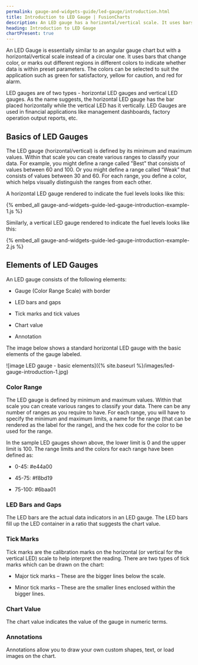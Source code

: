 ```yaml
---
permalink: gauge-and-widgets-guide/led-gauge/introduction.html
title: Introduction to LED Gauge | FusionCharts
description: An LED gauge has a horizontal/vertical scale. It uses bars that change color. This section talks about basics of LED gauges along with their useful elements
heading: Introduction to LED Gauge
chartPresent: true
---
```


An LED Gauge is essentially similar to an angular gauge chart but with a horizontal/vertical scale instead of a circular one. It uses bars that change color, or marks out different regions in different colors to indicate whether data is within preset parameters. The colors can be selected to suit the application such as green for satisfactory, yellow for caution, and red for alarm.

LED gauges are of two types - horizontal LED gauges and vertical LED gauges. As the name suggests, the horizontal LED gauge has the bar placed horizontally while the vertical LED has it vertically. LED Gauges are used in financial applications like management dashboards, factory operation output reports, etc.

## Basics of LED Gauges

The LED gauge (horizontal/vertical) is defined by its minimum and maximum values. Within that scale you can create various ranges to classify your data. For example, you might define a range called "Best" that consists of values between 60 and 100. Or you might define a range called “Weak” that consists of values between 30 and 60. For each range, you define a color, which helps visually distinguish the ranges from each other.

A horizontal LED gauge rendered to indicate the fuel levels looks like this:

{% embed_all gauge-and-widgets-guide-led-gauge-introduction-example-1.js %}

Similarly, a vertical LED gauge rendered to indicate the fuel levels looks like this:

{% embed_all gauge-and-widgets-guide-led-gauge-introduction-example-2.js %}

## Elements of LED Gauges

An LED gauge consists of the following elements:

* Gauge (Color Range Scale) with border

* LED bars and gaps

* Tick marks and tick values

* Chart value

* Annotation

The image below shows a standard horizontal LED gauge with the basic elements of the gauge labeled.

![image LED gauge - basic elements]({% site.baseurl %}/images/led-gauge-introduction-1.jpg)

### Color Range

The LED gauge is defined by minimum and maximum values. Within that scale you can create various ranges to classify your data. There can be any number of ranges as you require to have. For each range, you will have to specify the minimum and maximum limits, a name for the range (that can be rendered as the label for the range), and the hex code for the color to be used for the range.

In the sample LED gauges shown above, the lower limit is 0 and the upper limit is 100. The range limits and the colors for each range have been defined as:

* 0-45: #e44a00

* 45-75: #f8bd19

* 75-100: #6baa01

### LED Bars and Gaps

The LED bars are the actual data indicators in an LED gauge. The LED bars fill up the LED container in a ratio that suggests the chart value.

### Tick Marks

Tick marks are the calibration marks on the horizontal (or vertical for the vertical LED) scale to help interpret the reading. There are two types of tick marks which can be drawn on the chart:

* Major tick marks – These are the bigger lines below the scale.

* Minor tick marks – These are the smaller lines enclosed within the bigger lines.

### Chart Value

The chart value indicates the value of the gauge in numeric terms.

### Annotations

Annotations allow you to draw your own custom shapes, text, or load images on the chart.